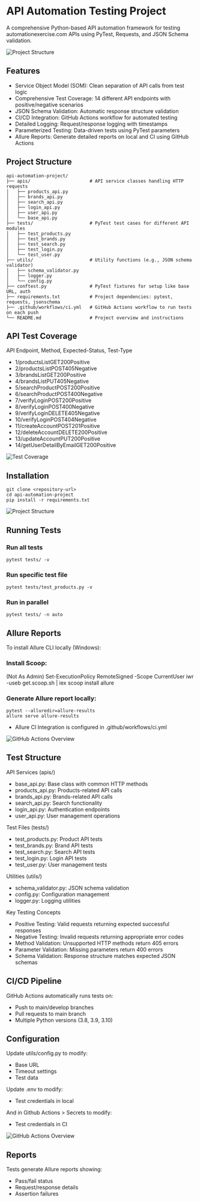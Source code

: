 # API Automation Testing Project
A comprehensive Python-based API automation framework for testing automationexercise.com APIs using PyTest, Requests, and JSON Schema validation.

![Project Structure](docs/images/Project-structure.png)

## Features
- Service Object Model (SOM): Clean separation of API calls from test logic
- Comprehensive Test Coverage: 14 different API endpoints with positive/negative scenarios
- JSON Schema Validation: Automatic response structure validation
- CI/CD Integration: GitHub Actions workflow for automated testing
- Detailed Logging: Request/response logging with timestamps
- Parameterized Testing: Data-driven tests using PyTest parameters
- Allure Reports: Generate detailed reports on local and CI using GitHub Actions

## Project Structure
```
api-automation-project/
├── apis/                      # API service classes handling HTTP requests
│   ├── products_api.py
│   ├── brands_api.py
│   ├── search_api.py
│   ├── login_api.py
│   ├── user_api.py
│   └── base_api.py
├── tests/                     # PyTest test cases for different API modules
│   ├── test_products.py
│   ├── test_brands.py
│   ├── test_search.py
│   ├── test_login.py
│   └── test_user.py
├── utils/                     # Utility functions (e.g., JSON schema validator)
│   ├── schema_validator.py
│   ├── logger.py
│   └── config.py
├── conftest.py                # PyTest fixtures for setup like base URL, auth
├── requirements.txt           # Project dependencies: pytest, requests, jsonschema
├── .github/workflows/ci.yml   # GitHub Actions workflow to run tests on each push
└── README.md                  # Project overview and instructions
```

## API Test Coverage

API Endpoint, Method, Expected-Status, Test-Type

 - 1/productsListGET200Positive
 - 2/productsListPOST405Negative
 - 3/brandsListGET200Positive
 - 4/brandsListPUT405Negative
 - 5/searchProductPOST200Positive
 - 6/searchProductPOST400Negative
 - 7/verifyLoginPOST200Positive
 - 8/verifyLoginPOST400Negative
 - 9/verifyLoginDELETE405Negative
 - 10/verifyLoginPOST404Negative
 - 11/createAccountPOST201Positive
 - 12/deleteAccountDELETE200Positive
 - 13/updateAccountPUT200Positive
 - 14/getUserDetailByEmailGET200Positive

![Test Coverage](docs/images/Allure-Detailed-Report.png)

## Installation

```
git clone <repository-url>
cd api-automation-project
pip install -r requirements.txt
```

![Project Structure](docs/images/Project-structure.png)

## Running Tests

### Run all tests
```
pytest tests/ -v
```

### Run specific test file
```
pytest tests/test_products.py -v
```

### Run in parallel
```
pytest tests/ -n auto
```

## Allure Reports
To install Allure CLI locally (Windows):

### Install Scoop:
(Not As Admin)
Set-ExecutionPolicy RemoteSigned -Scope CurrentUser
iwr -useb get.scoop.sh | iex
scoop install allure

### Generate Allure report locally:
```
pytest --alluredir=allure-results
allure serve allure-results
```
- Allure CI Integration is configured in .github/workflows/ci.yml

![GitHub Actions Overview](docs/images/Allure-Summary.png)

## Test Structure

API Services (apis/)

- base_api.py: Base class with common HTTP methods
- products_api.py: Products-related API calls
- brands_api.py: Brands-related API calls
- search_api.py: Search functionality
- login_api.py: Authentication endpoints
- user_api.py: User management operations

Test Files (tests/)

- test_products.py: Product API tests
- test_brands.py: Brand API tests
- test_search.py: Search API tests
- test_login.py: Login API tests
- test_user.py: User management tests

Utilities (utils/)

- schema_validator.py: JSON schema validation
- config.py: Configuration management
- logger.py: Logging utilities

Key Testing Concepts

- Positive Testing: Valid requests returning expected successful responses
- Negative Testing: Invalid requests returning appropriate error codes
- Method Validation: Unsupported HTTP methods return 405 errors
- Parameter Validation: Missing parameters return 400 errors
- Schema Validation: Response structure matches expected JSON schemas

## CI/CD Pipeline

GitHub Actions automatically runs tests on:
- Push to main/develop branches
- Pull requests to main branch
- Multiple Python versions (3.8, 3.9, 3.10)

## Configuration

Update utils/config.py to modify:
- Base URL
- Timeout settings
- Test data

Update .env to modify:
- Test credentials in local

And in Github Actions > Secrets to modify:
- Test credentials in CI

![GitHub Actions Overview](docs/images/GitHub-Actions-Workflow.png)

## Reports

Tests generate Allure reports showing:
- Pass/fail status
- Request/response details
- Assertion failures
